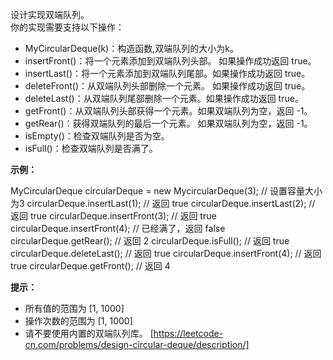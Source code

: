 设计实现双端队列。  
你的实现需要支持以下操作：

*   MyCircularDeque(k)：构造函数,双端队列的大小为k。
*   insertFront()：将一个元素添加到双端队列头部。 如果操作成功返回 true。
*   insertLast()：将一个元素添加到双端队列尾部。如果操作成功返回 true。
*   deleteFront()：从双端队列头部删除一个元素。 如果操作成功返回 true。
*   deleteLast()：从双端队列尾部删除一个元素。如果操作成功返回 true。
*   getFront()：从双端队列头部获得一个元素。如果双端队列为空，返回 -1。
*   getRear()：获得双端队列的最后一个元素。 如果双端队列为空，返回 -1。
*   isEmpty()：检查双端队列是否为空。
*   isFull()：检查双端队列是否满了。

**示例：**

MyCircularDeque circularDeque = new MycircularDeque(3); // 设置容量大小为3
circularDeque.insertLast(1);			        // 返回 true
circularDeque.insertLast(2);			        // 返回 true
circularDeque.insertFront(3);			        // 返回 true
circularDeque.insertFront(4);			        // 已经满了，返回 false
circularDeque.getRear();  				// 返回 2
circularDeque.isFull();				        // 返回 true
circularDeque.deleteLast();			        // 返回 true
circularDeque.insertFront(4);			        // 返回 true
circularDeque.getFront();				// 返回 4
 

**提示：**

*   所有值的范围为 \[1, 1000\]
*   操作次数的范围为 \[1, 1000\]
*   请不要使用内置的双端队列库。 
[https://leetcode-cn.com/problems/design-circular-deque/description/]
